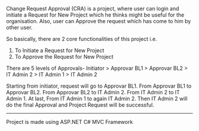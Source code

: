 Change Request Approval (CRA) is a project, where user can login and initiate a Request for New Project which he thinks might be useful for the organisation. Also, user can Approve the request which has come to him by other user.

So basically, there are 2 core functionalities of this project i.e. 
1.	To Initiate a Request for New Project
2.	To Approve the Request for New Project

There are 5 levels of Approvals- 
Initiator > Approvar BL1 > Approvar BL2 > IT Admin 2 >  IT Admin 1 > IT Admin 2

Starting from initiator, request will go to Approvar BL1.
From Approvar BL1 to Approvar BL2.
From Approvar BL2 to IT Admin 2.
From IT Admin 2 to IT Admin 1. 
At last, From IT Admin 1 to again IT Admin 2. 
Then IT Admin 2 will do the final Approval and Project Request will be successful.

--------------------------------------------
Project is made using ASP.NET C# MVC Framework
